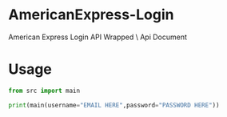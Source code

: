 # AmericanExpress-Login
American Express Login API Wrapped \\ Api Document

# Usage
```py
from src import main

print(main(username="EMAIL HERE",password="PASSWORD HERE"))
